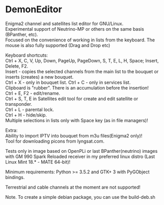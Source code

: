 # DemonEditor

Enigma2 channel and satellites list editor for GNU/Linux.                                                                          
Experimental support of Neutrino-MP or others on the same basis (BPanther, etc).                                                   
Focused on the convenience of working in lists from the keyboard. The mouse is also fully supported (Drag and Drop etc)

Keyboard shortcuts:                                                                                                                
Ctrl + X, C, V, Up, Down, PageUp, PageDown, S, T, E, L, H, Space; Insert, Delete, F2.                                              
Insert - copies the selected channels from the main list to the bouquet or inserts (creates) a new bouquet.                        
Ctrl + X - only in bouquet list. Ctrl + C - only in services list.                                                                 
Clipboard is "rubber". There is an accumulation before the insertion!                                                              
Ctrl + E, F2 - edit/rename.                                                                                                        
Ctrl + S, T, E in Satellites edit tool for create and edit satellite or transponder.                                               
Ctrl + L - parental lock.                                                                                                                                                                                                                    
Ctrl + H - hide/skip.                                                                                                                                                                    
Multiple selections in lists only with Space key (as in file managers)!                                                                                                                                                                             

Extra:                                                                                                                             
Ability to import IPTV into bouquet from m3u files(Enigma2 only)!                                                                                
Tool for downloading picons from lyngsat.com.                                                                                      

Tests only in image based on OpenPLi or last BPanther(neutrino) images with GM 990 Spark Reloaded receiver
in my preferred linux distro (Last Linux Mint 18.* - MATE 64-bit)!

Minimum requirements: Python >= 3.5.2 and GTK+ 3 with PyGObject bindings.

Terrestrial and cable channels at the moment are not supported!

Note. To create a simple debian package, you can use the build-deb.sh

